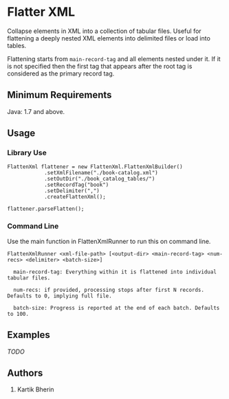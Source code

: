 # Flatter XML
Collapse elements in XML into a collection of tabular files.
Useful for flattening a deeply nested XML elements into delimited files or load into tables.

Flattening starts from `main-record-tag` and all elements nested under it.
If it is not specified then the first tag that appears after the root tag is considered as the primary record tag.

## Minimum Requirements
Java: 1.7 and above.

## Usage

### Library Use
    FlattenXml flattener = new FlattenXml.FlattenXmlBuilder()
                .setXmlFilename("./book-catalog.xml")
                .setOutDir("./book_catalog_tables/")
                .setRecordTag("book")
                .setDelimiter(",")
                .createFlattenXml();
    
    flattener.parseFlatten();
    
### Command Line
Use the main function in FlattenXmlRunner to run this on command line.

    FlattenXmlRunner <xml-file-path> [<output-dir> <main-record-tag> <num-recs> <delimiter> <batch-size>] 
    
      main-record-tag: Everything within it is flattened into individual tabular files.
    
      num-recs: if provided, processing stops after first N records. Defaults to 0, implying full file.
    
      batch-size: Progress is reported at the end of each batch. Defaults to 100.

## Examples
_TODO_

## Authors
1. Kartik Bherin